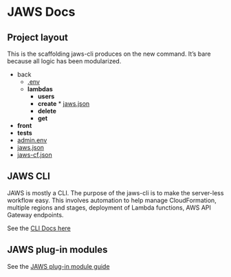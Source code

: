 # JAWS Docs

## Project layout

This is the scaffolding jaws-cli produces on the new command.  It’s bare because all logic has been modularized.

* back
  *  [.env](./commands.md#env)
  *  **lambdas**
     *  **users**
       *  **create**
         * [jaws.json](./jaws-json.md)
       *  **delete**
       *  **get**
* **front**
* **tests**
* [admin.env](./admin-env.md)
* [jaws.json](./jaws-json.md)
* [jaws-cf.json](./jaws-cf-json.md)

## JAWS CLI

JAWS is mostly a CLI.  The purpose of the jaws-cli is to make the server-less workflow easy.  This involves automation to help manage CloudFormation, multiple regions and stages, deployment of Lambda functions, AWS API Gateway endpoints.

See the [CLI Docs here](./commands.md)

## JAWS plug-in modules

See the [JAWS plug-in module guide](./plugin-module-guide.md)
